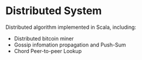 # Distributed System
Distributed algorithm implemented in Scala, including:
* Distributed bitcoin miner
* Gossip infomation propagation and Push-Sum
* Chord Peer-to-peer Lookup
